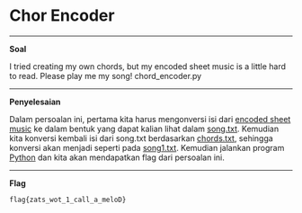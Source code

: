 # Chor Encoder

____________________________________
**Soal**

I tried creating my own chords, but my encoded sheet music is a little hard to read. Please play me my song! chord_encoder.py
____________________________________
**Penyelesaian**

Dalam persoalan ini, pertama kita harus mengonversi isi dari [encoded sheet music](https://static.tjctf.org/c29857b8d4d1b2dfe502b5053d73844a08358ae681b2af8de6829b765dc2c28e_notes.txt) ke dalam bentuk yang dapat kalian lihat dalam [song.txt](https://github.com/Bhaskaraa/Chord-Chorodo/blob/master/Chord%20Encoder/song.txt). Kemudian kita konversi kembali isi dari song.txt berdasarkan [chords.txt](https://github.com/Bhaskaraa/Chord-Chorodo/blob/master/Chord%20Encoder/chords.txt), sehingga konversi akan menjadi seperti pada [song1.txt](https://github.com/Bhaskaraa/Chord-Chorodo/blob/master/Chord%20Encoder/song1.txt). Kemudian jalankan program [Python](https://github.com/Bhaskaraa/Chord-Chorodo/blob/master/Chord%20Encoder/Chord%20Encoder.py) dan kita akan mendapatkan flag dari persoalan ini.

____________________________________
**Flag**

`flag{zats_wot_1_call_a_meloD}`
